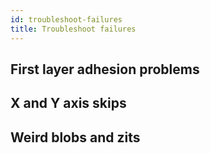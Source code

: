```yaml
---
id: troubleshoot-failures
title: Troubleshoot failures
---
```


## First layer adhesion problems

## X and Y axis skips

## Weird blobs and zits
